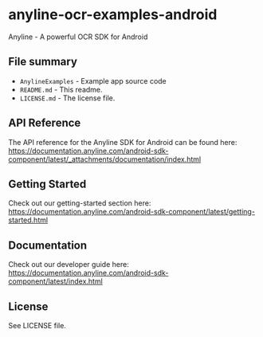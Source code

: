 # anyline-ocr-examples-android
Anyline - A powerful OCR SDK for Android

## File summary

* `AnylineExamples` - Example app source code
* `README.md` - This readme.
* `LICENSE.md` - The license file.

## API Reference

The API reference for the Anyline SDK for Android can be found here: https://documentation.anyline.com/android-sdk-component/latest/_attachments/documentation/index.html

## Getting Started

Check out our getting-started section here: https://documentation.anyline.com/android-sdk-component/latest/getting-started.html

## Documentation

Check out our developer guide here: https://documentation.anyline.com/android-sdk-component/latest/index.html

## License

See LICENSE file.